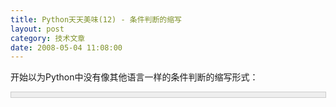```yaml
---
title: Python天天美味(12) - 条件判断的缩写
layout: post
category: 技术文章
date: 2008-05-04 11:08:00
---
```


开始以为Python中没有像其他语言一样的条件判断的缩写形式：

<div style="border: 1px solid #cccccc; padding: 4px 5px 4px 4px; background-color: #eeeeee; font-size: 13px; width: 98%;"><!--

Code highlighting produced by Actipro CodeHighlighter (freeware)

http://www.CodeHighlighter.com/

-->![](http://www.cnblogs.com/Images/OutliningIndicators/None.gif)<span style="color: #0000ff;">return</span><span style="color: #000000;">&nbsp;(</span><span style="color: #800080;">1</span><span style="color: #000000;">==</span><span style="color: #800080;">1</span><span style="color: #000000;">)&nbsp;</span><span style="color: #000000;">?</span><span style="color: #000000;">&nbsp;</span><span style="color: #800000;">"</span><span style="color: #800000;">is easy</span><span style="color: #800000;">"</span><span style="color: #000000;">&nbsp;:&nbsp;</span><span style="color: #800000;">"</span><span style="color: #800000;">my god</span><span style="color: #800000;">"</span><span style="color: #000000;">&nbsp;</span><span style="color: #008000;">//</span><span style="color: #008000;">C#中的用法</span></div>

其实，在Python中，是这样写的：

<div style="border: 1px solid #cccccc; padding: 4px 5px 4px 4px; background-color: #eeeeee; font-size: 13px; width: 98%;"><!--

Code highlighting produced by Actipro CodeHighlighter (freeware)

http://www.CodeHighlighter.com/

-->![](http://www.cnblogs.com/Images/OutliningIndicators/None.gif)<span style="color: #0000ff;">print</span><span style="color: #000000;">&nbsp;(</span><span style="color: #000000;">1</span><span style="color: #000000;">==</span><span style="color: #000000;">2</span><span style="color: #000000;">)&nbsp;</span><span style="color: #0000ff;">and</span><span style="color: #000000;">&nbsp;</span><span style="color: #800000;">'</span><span style="color: #800000;">Fool</span><span style="color: #800000;">'</span><span style="color: #000000;">&nbsp;</span><span style="color: #0000ff;">or</span><span style="color: #000000;">&nbsp;</span><span style="color: #800000;">'</span><span style="color: #800000;">Not&nbsp;bad</span><span style="color: #800000;">'</span></div>

输出结果：

Not bad

&nbsp;

#### [Python  天天美味系列（总）](http://www.cnblogs.com/coderzh/archive/2008/07/08/pythoncookbook.html)
<p>[Python    天天美味(10) - 除法小技巧](http://www.cnblogs.com/coderzh/archive/2008/05/04/1181250.html) &nbsp;
  
[Python    天天美味(11) - 可爱的大小写](http://www.cnblogs.com/coderzh/archive/2008/05/04/1181340.html) 
 [Python    天天美味(12) - 条件判断的缩写](http://www.cnblogs.com/coderzh/archive/2008/05/04/1181416.html)&nbsp;
  
[Python    天天美味(13) - struct.unpack](http://www.cnblogs.com/coderzh/archive/2008/05/04/1181462.html)&nbsp; &nbsp;
  
[Python    天天美味(14) - splitlines](http://www.cnblogs.com/coderzh/archive/2008/05/05/1183967.html) 

... 

</p>

